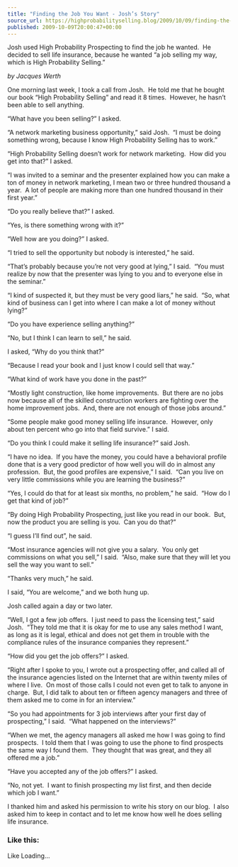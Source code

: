 ```yaml
---
title: "Finding the Job You Want - Josh’s Story"
source_url: https://highprobabilityselling.blog/2009/10/09/finding-the-job-you-want-joshs-story
published: 2009-10-09T20:00:47+00:00
---
```

Josh used High Probability Prospecting to find the job he wanted.  He decided to sell life insurance, because he wanted “a job selling my way, which is High Probability Selling.”




*by Jacques Werth*


One morning last week, I took a call from Josh.  He told me that he bought our book “High Probability Selling” and read it 8 times.  However, he hasn’t been able to sell anything.


“What have you been selling?” I asked.


“A network marketing business opportunity,” said Josh.  “I must be doing something wrong, because I know High Probability Selling has to work.”


“High Probability Selling doesn’t work for network marketing.  How did you get into that?” I asked.


“I was invited to a seminar and the presenter explained how you can make a ton of money in network marketing, I mean two or three hundred thousand a year.  A lot of people are making more than one hundred thousand in their first year.”


“Do you really believe that?” I asked.


“Yes, is there something wrong with it?”


“Well how are you doing?” I asked.


“I tried to sell the opportunity but nobody is interested,” he said.


“That’s probably because you’re not very good at lying,” I said.  “You must realize by now that the presenter was lying to you and to everyone else in the seminar.”


“I kind of suspected it, but they must be very good liars,” he said.  “So, what kind of business can I get into where I can make a lot of money without lying?”


“Do you have experience selling anything?”


“No, but I think I can learn to sell,” he said.


I asked, “Why do you think that?”


“Because I read your book and I just know I could sell that way.”


“What kind of work have you done in the past?”


“Mostly light construction, like home improvements.  But there are no jobs now because all of the skilled construction workers are fighting over the home improvement jobs.  And, there are not enough of those jobs around.”


“Some people make good money selling life insurance.  However, only about ten percent who go into that field survive.” I said.


“Do you think I could make it selling life insurance?” said Josh.


“I have no idea.  If you have the money, you could have a behavioral profile done that is a very good predictor of how well you will do in almost any profession.  But, the good profiles are expensive,” I said.  “Can you live on very little commissions while you are learning the business?”


“Yes, I could do that for at least six months, no problem,” he said.  “How do I get that kind of job?”


“By doing High Probability Prospecting, just like you read in our book.  But, now the product you are selling is you.  Can you do that?”


“I guess I’ll find out”, he said.


“Most insurance agencies will not give you a salary.  You only get commissions on what you sell,” I said.  “Also, make sure that they will let you sell the way you want to sell.”


“Thanks very much,” he said.


I said, “You are welcome,” and we both hung up.


Josh called again a day or two later.


“Well, I got a few job offers.  I just need to pass the licensing test,” said Josh.  “They told me that it is okay for me to use any sales method I want, as long as it is legal, ethical and does not get them in trouble with the compliance rules of the insurance companies they represent.”


“How did you get the job offers?” I asked.


“Right after I spoke to you, I wrote out a prospecting offer, and called all of the insurance agencies listed on the Internet that are within twenty miles of where I live.  On most of those calls I could not even get to talk to anyone in charge.  But, I did talk to about ten or fifteen agency managers and three of them asked me to come in for an interview.”


“So you had appointments for 3 job interviews after your first day of prospecting,” I said.  “What happened on the interviews?”


“When we met, the agency managers all asked me how I was going to find prospects.  I told them that I was going to use the phone to find prospects the same way I found them.  They thought that was great, and they all offered me a job.”


“Have you accepted any of the job offers?” I asked.


“No, not yet.  I want to finish prospecting my list first, and then decide which job I want.”


I thanked him and asked his permission to write his story on our blog.  I also asked him to keep in contact and to let me know how well he does selling life insurance.


### Like this:

Like Loading...
